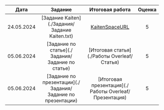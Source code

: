 | Дата | Задание | Итоговая работа | Оценка |
| :---: | :---: | :---: | :---: |
| 24.05.2024 | [Задание Kaiten](./Задания/Задание Kaiten.txt) | [KaitenSpaceURL](./Хранилище/KaitenSpaceURL) | 5 |
| 05.06.2024 | [Задание по статье](./Задания/Задание по статье) | [Итоговая статья](./Работы Overleaf/Статья) | 5 |
| 05.06.2024 | [Задание по презентации](./Задания/Задание по презентации) | [Итоговая презентация](./Работы Overleaf/Презентация) | 5 |

